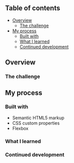  

## Table of contents

- [Overview](#overview)
  - [The challenge](#the-challenge)
- [My process](#my-process)
  - [Built with](#built-with)
  - [What I learned](#what-i-learned)
  - [Continued development](#continued-development)



## Overview

### The challenge





## My process

### Built with

- Semantic HTML5 markup
- CSS custom properties
- Flexbox



### What I learned




### Continued development


